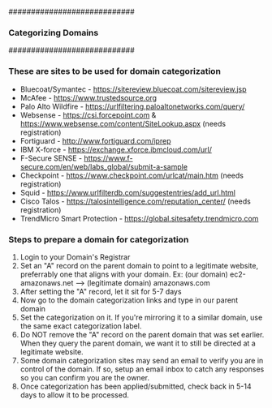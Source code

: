 ############################
### Categorizing Domains ###
############################

### These are sites to be used for domain categorization ###

 *  Bluecoat/Symantec - https://sitereview.bluecoat.com/sitereview.jsp
 *  McAfee - https://www.trustedsource.org
 *  Palo Alto Wildfire - https://urlfiltering.paloaltonetworks.com/query/
 *  Websense - https://csi.forcepoint.com & https://www.websense.com/content/SiteLookup.aspx  (needs registration)
 *  Fortiguard - http://www.fortiguard.com/iprep
 *  IBM X-force - https://exchange.xforce.ibmcloud.com/url/
 *  F-Secure SENSE - https://www.f-secure.com/en/web/labs_global/submit-a-sample
 *  Checkpoint - https://www.checkpoint.com/urlcat/main.htm (needs registration)
 *  Squid - https://www.urlfilterdb.com/suggestentries/add_url.html
 *  Cisco Talos - https://talosintelligence.com/reputation_center/  (needs registration)
 *  TrendMicro Smart Protection - https://global.sitesafety.trendmicro.com

### Steps to prepare a domain for categorization ###

1. Login to your Domain's Registrar
2. Set an "A" record on the parent domain to point to a legitimate website, preferrably one that aligns with your domain.
   Ex:  (our domain) ec2-amazonaws.net  -->  (legitimate domain) amazonaws.com
3. After setting the "A" record, let it sit for 5-7 days
4. Now go to the domain categorization links and type in our parent domain
5. Set the categorization on it. If you're mirroring it to a similar domain, use the same exact categorization label.
6. Do NOT remove the "A" record on the parent domain that was set earlier. When they query the parent domain, we want it to still be directed at a legitimate website.
7. Some domain categorization sites may send an email to verify you are in control of the domain. If so, setup an email inbox to catch any responses so you can confirm you are the owner.
8. Once categorization has been applied/submitted, check back in 5-14 days to allow it to be processed.